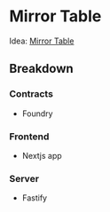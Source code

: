# Mirror Table

Idea: [Mirror Table](https://balajis.com/p/mirrortable)

## Breakdown

### Contracts

- Foundry

### Frontend

- Nextjs app

### Server

- Fastify
